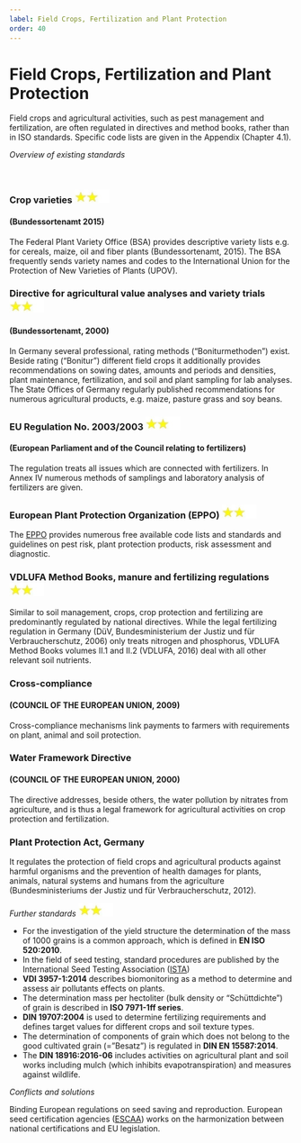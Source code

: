 ```yaml
---
label: Field Crops, Fertilization and Plant Protection
order: 40
---
```


# Field Crops, Fertilization and Plant Protection


Field crops and agricultural activities, such as pest management and fertilization, are often regulated in directives and method books, rather than in ISO standards.
Specific code lists are given in the Appendix (Chapter 4.1).

_Overview of existing standards_

<br>

### Crop varieties  ![](/static/img/two_star.jpg)
#### (Bundessortenamt 2015)

The Federal Plant Variety Office (BSA) provides descriptive variety lists e.g. for cereals, maize, oil and fiber plants (Bundessortenamt, 2015). 
The BSA frequently sends variety names and codes to the International Union for the Protection of New Varieties of Plants (UPOV).

### Directive for agricultural value analyses and variety trials ![](/static/img/two_star.jpg)
#### (Bundessortenamt, 2000) 

In Germany several professional, rating methods (“Boniturmethoden”) exist. Beside rating (“Bonitur”) different field crops
it additionally provides recommendations on sowing dates, amounts and periods and densities, plant maintenance, fertilization, 
and soil and plant sampling for lab analyses. The State Offices of Germany regularly published recommendations for numerous
agricultural products, e.g. maize, pasture grass and soy beans.

### EU Regulation No. 2003/2003 ![](/static/img/two_star.jpg)
#### (European Parliament and of the Council relating to fertilizers) 

The regulation treats all issues which are connected with fertilizers. In Annex IV numerous methods of
samplings and laboratory analysis of fertilizers are given. 

### European Plant Protection Organization (EPPO) ![](/static/img/two_star.jpg)

The [EPPO](https://www.eppo.int) provides numerous free available code lists and standards and guidelines on pest risk, plant protection products, risk assessment and diagnostic.

### VDLUFA Method Books, manure and fertilizing regulations ![](/static/img/two_star.jpg)

Similar to soil management, crops, crop protection and fertilizing are predominantly regulated by national directives. 
While the legal fertilizing regulation in Germany (DüV, Bundesministerium der Justiz und für Verbraucherschutz, 2006) only
treats nitrogen and phosphorus, VDLUFA Method Books volumes II.1 and II.2 (VDLUFA, 2016) deal with all other relevant soil nutrients.

### Cross-compliance 
#### (COUNCIL OF THE EUROPEAN UNION, 2009)

Cross-compliance mechanisms link payments to farmers with requirements on plant, animal and soil
protection.

### Water Framework Directive 
#### (COUNCIL OF THE EUROPEAN UNION, 2000)

The directive addresses, beside others, the water pollution by nitrates from agriculture, and is thus a
legal framework for agricultural activities on crop protection and fertilization.

### Plant Protection Act, Germany

It regulates the protection of field crops and agricultural products against harmful organisms and the prevention of health
damages for plants, animals, natural systems and humans from the agriculture (Bundesministeriums der Justiz und für Verbraucherschutz, 2012).

_Further standards_ ![](/static/img/two_star.jpg)
- For the investigation of the yield structure the determination of the mass of 1000 grains is a common approach, which is defined in **EN ISO 520:2010**.
- In the field of seed testing, standard procedures are published by the International Seed Testing Association ([ISTA](https://www.seedtest.org/en/home.html))
- **VDI 3957-1:2014** describes biomonitoring as a method to determine and assess air pollutants effects on plants.
- The determination mass per hectoliter (bulk density or “Schüttdichte”) of grain is described in **ISO 7971-1ff series**.
- **DIN 19707:2004** is used to determine fertilizing requirements and defines target values for different crops and soil texture types.
- The determination of components of grain which does not belong to the good cultivated grain (=”Besatz”) is regulated in **DIN EN 15587:2014**.
- The **DIN 18916:2016-06** includes activities on agricultural plant and soil works including mulch (which inhibits evapotranspiration) and measures against wildlife.

_Conflicts and solutions_

Binding European regulations on seed saving and reproduction. European seed certification agencies ([ESCAA](http://www.escaa.org)) 
works on the harmonization between national certifications and EU legislation.
